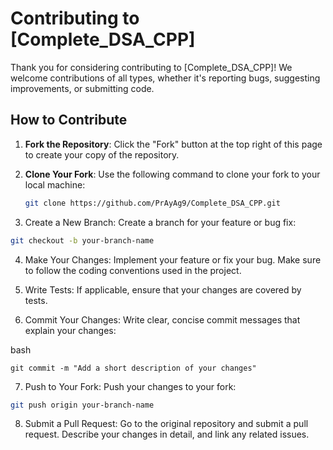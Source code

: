 # Contributing to [Complete_DSA_CPP]

Thank you for considering contributing to [Complete_DSA_CPP]! We welcome contributions of all types, whether it's reporting bugs, suggesting improvements, or submitting code.

## How to Contribute

1. **Fork the Repository**: Click the "Fork" button at the top right of this page to create your copy of the repository.

2. **Clone Your Fork**: Use the following command to clone your fork to your local machine:
   ```bash
   git clone https://github.com/PrAyAg9/Complete_DSA_CPP.git
   ```
3. Create a New Branch: Create a branch for your feature or bug fix:

```bash
git checkout -b your-branch-name
```
4. Make Your Changes: Implement your feature or fix your bug. Make sure to follow the coding conventions used in the project.

5. Write Tests: If applicable, ensure that your changes are covered by tests.

6. Commit Your Changes: Write clear, concise commit messages that explain your changes:

bash
```
git commit -m "Add a short description of your changes"
```
7. Push to Your Fork: Push your changes to your fork:

```bash
git push origin your-branch-name
```
8. Submit a Pull Request: Go to the original repository and submit a pull request. Describe your changes in detail, and link any related issues.
